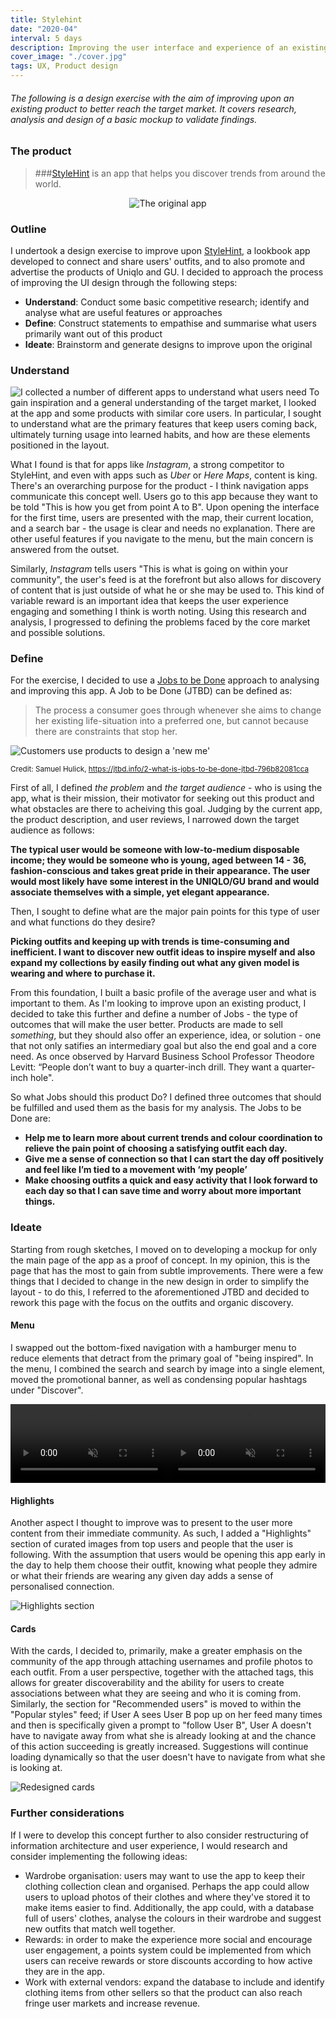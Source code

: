 ```yaml
---
title: Stylehint
date: "2020-04"
interval: 5 days
description: Improving the user interface and experience of an existing mobile app through research and analysis
cover_image: "./cover.jpg"
tags: UX, Product design
---
```


###### *The following is a design exercise with the aim of improving upon an existing product to better reach the target market. It covers research, analysis and design of a basic mockup to validate findings.*

### The product

> ###<a href="https://apps.apple.com/jp/app/stylehint-%E3%82%B9%E3%82%BF%E3%82%A4%E3%83%AB%E3%83%92%E3%83%B3%E3%83%88-%E7%9D%80%E3%81%93%E3%81%AA%E3%81%97%E7%99%BA%E8%A6%8B%E3%82%A2%E3%83%97%E3%83%AA/id1440248752" target="_blank">StyleHint</a> is an app that helps you discover trends from around the world. 

<div style="display: flex; justify-content: center;">
  <img src="stylehint.gif" alt="The original app" />
</div>

### Outline

I undertook a design exercise to improve upon <a href="https://apps.apple.com/jp/app/stylehint-%E3%82%B9%E3%82%BF%E3%82%A4%E3%83%AB%E3%83%92%E3%83%B3%E3%83%88-%E7%9D%80%E3%81%93%E3%81%AA%E3%81%97%E7%99%BA%E8%A6%8B%E3%82%A2%E3%83%97%E3%83%AA/id1440248752" target="_blank">StyleHint</a>, a lookbook app developed to connect and share users' outfits, and to also promote and advertise the products of Uniqlo and GU. I decided to approach the process of improving the UI design through the following steps:

- **Understand**: Conduct some basic competitive research; identify and analyse what are useful features or approaches
- **Define**: Construct statements to empathise and summarise what users primarily want out of this product
- **Ideate**: Brainstorm and generate designs to improve upon the original

### Understand

![I collected a number of different apps to understand what users need](./apps.jpg)
To gain inspiration and a general understanding of the target market, I looked at the app and some products with similar core users. In particular, I sought to understand what are the primary features that keep users coming back, ultimately turning usage into learned habits, and how are these elements positioned in the layout.

What I found is that for apps like *Instagram*, a strong competitor to StyleHint, and even with apps such as *Uber* or *Here Maps*, content is king. There's an overarching purpose for the product - I think navigation apps communicate this concept well. Users go to this app because they want to be told "This is how you get from point A to B". Upon opening the interface for the first time, users are presented with the map, their current location, and a search bar - the usage is clear and needs no explanation. There are other useful features if you navigate to the menu, but the main concern is answered from the outset.

Similarly, *Instagram* tells users "This is what is going on within your community", the user's feed is at the forefront but also allows for discovery of content that is just outside of what he or she may be used to. This kind of variable reward is an important idea that keeps the user experience engaging and something I think is worth noting. Using this research and analysis, I progressed to defining the problems faced by the core market and possible solutions.

### Define

For the exercise, I decided to use a <a href="https://jtbd.info/2-what-is-jobs-to-be-done-jtbd-796b82081cca" target="_blank">Jobs to be Done</a> approach to analysing and improving this app. A Job to be Done (JTBD) can be defined as:

> The process a consumer goes through whenever she aims to change her existing life-situation into a preferred one, but cannot because there are constraints that stop her.

![Customers use products to design a 'new me'](./jtbd.jpeg)

<small>Credit: Samuel Hulick, https://jtbd.info/2-what-is-jobs-to-be-done-jtbd-796b82081cca</small>

First of all, I defined *the problem* and *the target audience* - who is using the app, what is their mission, their motivator for seeking out this product and what obstacles are there to acheiving this goal. Judging by the current app, the product description, and user reviews, I narrowed down the target audience as follows:

**The typical user would be someone with low-to-medium disposable income; they would be someone who is young, aged between 14 - 36, fashion-conscious and takes great pride in their appearance. The user would most likely have some interest in the UNIQLO/GU brand and would associate themselves with a simple, yet elegant appearance.**

Then, I sought to define what are the major pain points for this type of user and what functions do they desire?

**Picking outfits and keeping up with trends is time-consuming and inefficient. I want to discover new outfit ideas to inspire myself and also expand my collections by easily finding out what any given model is wearing and where to purchase it.**

From this foundation, I built a basic profile of the average user and what is important to them. As I'm looking to improve upon an existing product, I decided to take this further and define a number of Jobs - the type of outcomes that will make the user better. Products are made to sell *something*, but they should also offer an experience, idea, or solution - one that not only satifies an intermediary goal but also the end goal and a core need. As once observed by Harvard Business School Professor Theodore Levitt: “People don’t want to buy a quarter-inch drill. They want a quarter-inch hole".

So what Jobs should this product Do? I defined three outcomes that should be fulfilled and used them as the basis for my analysis. The Jobs to be Done are:

- **Help me to learn more about current trends and colour coordination to relieve the pain point of choosing a satisfying outfit each day.**
- **Give me a sense of connection so that I can start the day off positively and feel like I’m tied to a movement with ‘my people’**
- **Make choosing outfits a quick and easy activity that I look forward to each day so that I can save time and worry about more important things.**

### Ideate

Starting from rough sketches, I moved on to developing a mockup for only the main page of the app as a proof of concept. In my opinion, this is the page that has the most to gain from subtle improvements. There were a few things that I decided to change in the new design in order to simplify the layout - to do this, I referred to the aforementioned JTBD and decided to rework this page with the focus on the outfits and organic discovery.

#### Menu

I swapped out the bottom-fixed navigation with a hamburger menu to reduce elements that detract from the primary goal of "being inspired". In the menu, I combined the search and search by image into a single element, moved the promotional banner, as well as condensing popular hashtags under "Discover".

<div style="display: flex; margin-bottom: 1em;">
  <video autoplay loop muted style="width: 50%; height: auto">
    <source src="home.mp4" type="video/mp4">
  </video>
  <video autoplay loop muted style="width: 50%; height: auto">
    <source src="menu.mp4" type="video/mp4">
  </video>
</div>

#### Highlights

Another aspect I thought to improve was to present to the user more content from their immediate community. As such, I added a "Highlights" section of curated images from top users and people that the user is following. With the assumption that users would be opening this app early in the day to help them choose their outfit, knowing what people they admire or what their friends are wearing any given day adds a sense of personalised connection.

![Highlights section](./highlights.png)

#### Cards

With the cards, I decided to, primarily, make a greater emphasis on the community of the app through attaching usernames and profile photos to each outfit. From a user perspective, together with the attached tags, this allows for greater discoverability and the ability for users to create associations between what they are seeing and who it is coming from. Similarly, the section for "Recommended users" is moved to within the "Popular styles" feed; if User A sees User B pop up on her feed many times and then is specifically given a prompt to "follow User B", User A doesn't have to navigate away from what she is already looking at and the chance of this action succeeding is greatly increased. Suggestions will continue loading dynamically so that the user doesn't have to navigate from what she is looking at.

![Redesigned cards](./follow.png)

### Further considerations

If I were to develop this concept further to also consider restructuring of information architecture and user experience, I would research and consider implementing the following ideas:

- Wardrobe organisation: users may want to use the app to keep their clothing collection clean and organised. Perhaps the app could allow users to upload photos of their clothes and where they've stored it to make items easier to find. Additionally, the app could, with a database full of users' clothes, analyse the colours in their wardrobe and suggest new outfits that match well together.
- Rewards: in order to make the experience more social and encourage user engagement, a points system could be implemented from which users can receive rewards or store discounts according to how active they are in the app.
- Work with external vendors: expand the database to include and identify clothing items from other sellers so that the product can also reach fringe user markets and increase revenue.
